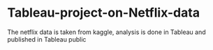 # Tableau-project-on-Netflix-data
The netflix data is taken from kaggle, analysis is done in Tableau and published in Tableau public
